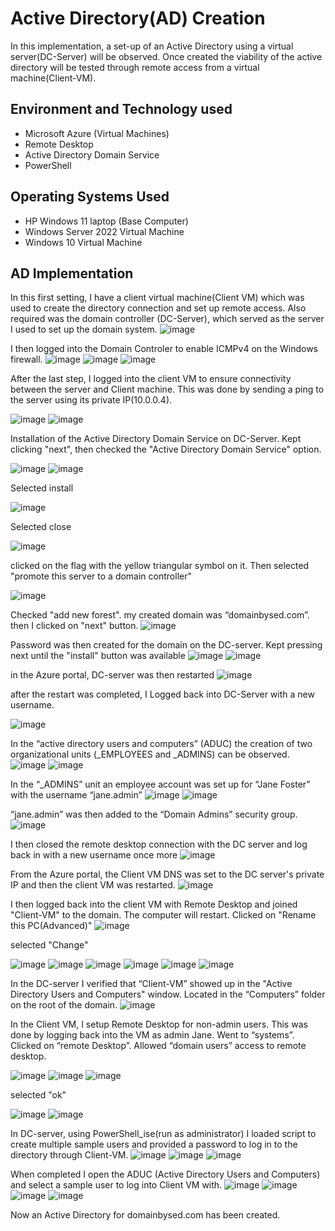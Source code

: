 <h1>Active Directory(AD) Creation </h1>
In this implementation, a set-up of an Active Directory using a virtual server(DC-Server) will be observed. Once created the viability of the active directory will be tested through remote access from a virtual machine(Client-VM).<br />

<h2>Environment and Technology used</h2>

- Microsoft Azure (Virtual Machines)
- Remote Desktop
- Active Directory Domain Service
- PowerShell

<h2>Operating Systems Used </h2>

- HP Windows 11 laptop (Base Computer)
- Windows Server 2022 Virtual Machine
- Windows 10 Virtual Machine

<h2>AD Implementation </h2>

In this first setting, I have a client virtual machine(Client VM) which was used to create the directory connection and set up remote access. Also required was the domain controller (DC-Server), which served as the server I used to set up the domain system.
![image](https://github.com/SedinamA/AD-setup/assets/146953803/20ca742d-fec6-4e7a-a444-351094a9b97d)

I then logged into the Domain Controler to enable ICMPv4 on the Windows firewall.
![image](https://github.com/SedinamA/AD-setup/assets/146953803/5105382d-c2c9-49f2-a5cf-7126a64def49)
![image](https://github.com/SedinamA/AD-setup/assets/146953803/009a2042-adc5-4e6d-8b9f-b91c55cafd9e)
![image](https://github.com/SedinamA/AD-setup/assets/146953803/ccfd3435-0f27-433c-8126-7d591663d0b5)

After the last step, I logged into the client VM to ensure connectivity between the server and Client machine. This was done by sending a ping to the server using its private IP(10.0.0.4).

![image](https://github.com/SedinamA/AD-setup/assets/146953803/81bb39bd-8299-410f-a63e-b98f639e2951)
![image](https://github.com/SedinamA/AD-setup/assets/146953803/4b01a92d-0482-4772-ba87-1990750c64b2)

Installation of the Active Directory Domain Service on DC-Server. Kept clicking "next", then checked the "Active Directory Domain Service" option.

![image](https://github.com/SedinamA/AD-setup/assets/146953803/591e7a5d-06c4-4aab-9247-da192bea2043)
![image](https://github.com/SedinamA/AD-setup/assets/146953803/539f6044-d2af-4e71-a2c9-f107336bdfc3)

Selected install 

![image](https://github.com/SedinamA/AD-setup/assets/146953803/b0596ec8-b20c-4835-9209-481bb7b29dfb)

Selected close

![image](https://github.com/SedinamA/AD-setup/assets/146953803/7cfd0ed1-e3d6-4848-bcee-6ec1a2bdb072)

clicked on the flag with the yellow triangular symbol on it. Then selected "promote this server to a domain controller" 

![image](https://github.com/SedinamA/AD-setup/assets/146953803/9b2ff95b-29df-421a-8568-e3e6b1825809)

Checked "add new forest". 
my created domain was “domainbysed.com”. 
then I clicked on "next" button.
![image](https://github.com/SedinamA/AD-setup/assets/146953803/62971cfd-0789-467e-af13-4900d5d711ed)

Password was then created for the domain on the DC-server.
Kept pressing next until the "install" button was available
![image](https://github.com/SedinamA/AD-setup/assets/146953803/f61354fd-2cb3-446e-b9aa-28213c97387d)
![image](https://github.com/SedinamA/AD-setup/assets/146953803/6df9cf16-797e-4642-a90c-1dbbb019821d)

in the Azure portal, DC-server was then restarted
![image](https://github.com/SedinamA/AD-setup/assets/146953803/f7ca07b0-c64d-455c-bd68-2ee472ecab9f)

after the restart was completed, I Logged back into DC-Server with a new username.

![image](https://github.com/SedinamA/AD-setup/assets/146953803/703fc087-1032-41a2-8edc-932d39bfc38d)

In the “active directory users and computers” (ADUC) the creation of two organizational units (_EMPLOYEES and _ADMINS) can be observed.
![image](https://github.com/SedinamA/AD-setup/assets/146953803/cfbd83c0-502a-4f98-9629-bfbf5a5e7aa2)
![image](https://github.com/SedinamA/AD-setup/assets/146953803/3c518e47-e5ee-43c3-bc28-abd728618029)

In the “_ADMINS” unit an employee account was set up for “Jane Foster” with the username “jane.admin”
![image](https://github.com/SedinamA/AD-setup/assets/146953803/768cd79e-1697-40f6-9c5b-1cd3c4bda2cb)
![image](https://github.com/SedinamA/AD-setup/assets/146953803/36e0b010-7382-4f91-b745-385bed84cbe1)

“jane.admin” was then added to the “Domain Admins” security group. 
![image](https://github.com/SedinamA/AD-setup/assets/146953803/b9539f20-a2dd-4652-903a-df6cd0e6a3ec)

I then closed the remote desktop connection with the DC server and log back in with a new username once more 
![image](https://github.com/SedinamA/AD-setup/assets/146953803/bf973a1c-d0d9-45f0-ae73-d1dcbc0e2173)

From the Azure portal, the Client VM DNS was set to the DC server's private IP and then the client VM was restarted.
![image](https://github.com/SedinamA/AD-setup/assets/146953803/e2e00c0b-b477-467b-a694-4ba0aec192fa)

I then logged back into the client VM with Remote Desktop and joined "Client-VM" to the domain. The computer will restart.
Clicked on "Rename this PC(Advanced)"
![image](https://github.com/SedinamA/AD-setup/assets/146953803/950ae27c-ab15-4b31-bd2e-b3b77ea72821)

selected "Change"

![image](https://github.com/SedinamA/AD-setup/assets/146953803/1dc2e8f9-e7de-4bee-98fe-597acb47533a)
![image](https://github.com/SedinamA/AD-setup/assets/146953803/05660895-4be5-44cb-b688-e18bd1cf664d)
![image](https://github.com/SedinamA/AD-setup/assets/146953803/a8b409a0-f564-494f-bd45-0374a263cd87)
![image](https://github.com/SedinamA/AD-setup/assets/146953803/adab9334-05f2-4852-9eef-5066c1927c12)
![image](https://github.com/SedinamA/AD-setup/assets/146953803/c9d19778-f3d4-4329-80a0-8cd67a32e1f0)
![image](https://github.com/SedinamA/AD-setup/assets/146953803/e017bc33-71d8-4cfb-8e6b-b606211eb1ca)

In the DC-server I verified that “Client-VM” showed up in the "Active Directory Users and Computers" window. Located in the “Computers” folder on the root of the domain.
![image](https://github.com/SedinamA/AD-setup/assets/146953803/abdded57-e5f8-4bc7-82c7-5d01462a2ba8)

In the Client VM, I setup Remote Desktop for non-admin users. This was done by logging back into the VM as admin Jane.
Went to “systems”. Clicked on “remote Desktop”. Allowed “domain users” access to remote desktop.

![image](https://github.com/SedinamA/AD-setup/assets/146953803/5a417627-312f-4d06-8cae-1b40e2ae7d95)
![image](https://github.com/SedinamA/AD-setup/assets/146953803/027ca9d9-3b4b-449e-9742-d9c985d6ea57)
![image](https://github.com/SedinamA/AD-setup/assets/146953803/27e05355-862d-4aab-a328-262a87ce4313)

selected "ok"

![image](https://github.com/SedinamA/AD-setup/assets/146953803/45b1aeae-5c93-44a7-9143-a9a54461bc55)
![image](https://github.com/SedinamA/AD-setup/assets/146953803/df11bc30-fc50-477e-ac75-0d15aecb078f)

In DC-server, using PowerShell_ise(run as administrator) I loaded script to create multiple sample users and provided a password to log in to the directory through Client-VM.
![image](https://github.com/SedinamA/AD-setup/assets/146953803/17d79381-db98-4ab4-9452-15297f2585c4)
![image](https://github.com/SedinamA/AD-setup/assets/146953803/1e1d378d-db30-44e6-904c-97721083f4fa)
![image](https://github.com/SedinamA/AD-setup/assets/146953803/f69d215d-17de-4cb5-9059-19d7fa8e26e2)

When completed I open the ADUC (Active Directory Users and Computers) and select a sample user to log into Client VM with.
![image](https://github.com/SedinamA/AD-setup/assets/146953803/ec5dc725-bbf4-47fb-a536-9dc27c5c0803)
![image](https://github.com/SedinamA/AD-setup/assets/146953803/a426e450-0037-400c-9e86-b674e8724f2b)
![image](https://github.com/SedinamA/AD-setup/assets/146953803/0ffe1ef8-c08e-429b-8a3c-662ecf80d1df)
![image](https://github.com/SedinamA/AD-setup/assets/146953803/c38d8987-851e-4aaf-b597-aa27178bceb0)

Now an Active Directory for domainbysed.com has been created.





























